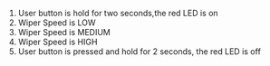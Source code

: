 1) User button is hold for two seconds,the red LED is on
2) Wiper Speed is LOW
3) Wiper Speed is MEDIUM
4) Wiper Speed is HIGH 
5) User button is pressed and hold for 2 seconds, the red LED is off

